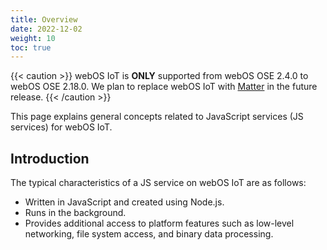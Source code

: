 ```yaml
---
title: Overview
date: 2022-12-02
weight: 10
toc: true
---
```


{{< caution >}}
webOS IoT is **ONLY** supported from webOS OSE 2.4.0 to webOS OSE 2.18.0. We plan to replace webOS IoT with [Matter](https://csa-iot.org/all-solutions/matter/) in the future release.
{{< /caution >}}

This page explains general concepts related to JavaScript services (JS services) for webOS IoT.

## Introduction

The typical characteristics of a JS service on webOS IoT are as follows:

- Written in JavaScript and created using Node.js.
- Runs in the background.
- Provides additional access to platform features such as low-level networking, file system access, and binary data processing.

